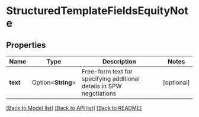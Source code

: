 # StructuredTemplateFieldsEquityNote

## Properties

Name | Type | Description | Notes
------------ | ------------- | ------------- | -------------
**text** | Option<**String**> | Free-form text for specifying additional details in SPW negotiations | [optional]

[[Back to Model list]](../README.md#documentation-for-models) [[Back to API list]](../README.md#documentation-for-api-endpoints) [[Back to README]](../README.md)


